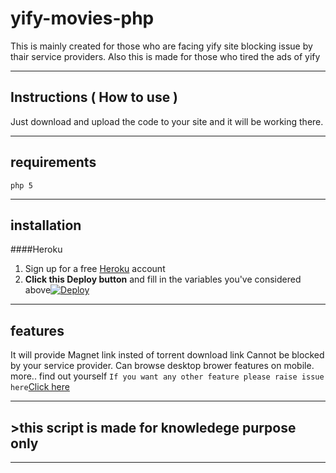 # yify-movies-php

This is mainly created for those who are facing yify site blocking issue by thair service providers.
Also this is made for those who tired the ads of yify 
***

## Instructions ( How to use )

Just download and upload the code to your site and it will be working there.
***
## requirements
```php 5```
***
## installation 
####Heroku
1. Sign up for a free [Heroku](https://heroku.com) account
2. **Click this Deploy button** and fill in the variables you've considered above[![Deploy](https://www.herokucdn.com/deploy/button.png)](https://heroku.com/deploy)
 ***
## features
It will provide Magnet link insted of torrent download link
Cannot be blocked by your service provider. 
Can browse desktop brower features on mobile.
more.. find out yourself
``` If you want any other feature please raise issue here ```[Click here](https://github.com/nk932714/yify-movies-php/issues)
***
## >this script is made for knowledege purpose only 
***
